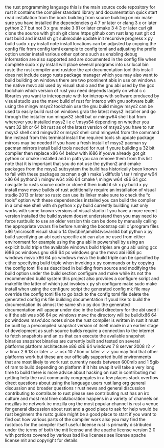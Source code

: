 the rust programming language this is the main source code repository for rust it contains the compiler standard library and documentation quick start read installation from the book building from source building on nix make sure you have installed the dependencies g 4 7 or later or clang 3 x or later python 2 7 but not 3 x gnu make 3 81 or later cmake 3 4 3 or later curl git clone the source with git sh git clone https github com rust lang rust git cd rust build and install sh git submodule update init recursive progress x py build sudo x py install note install locations can be adjusted by copying the config file from config toml example to config toml and adjusting the prefix option under install various other options such as enabling debug information are also supported and are documented in the config file when complete sudo x py install will place several programs into usr local bin rustc the rust compiler and rustdoc the api documentation tool this install does not include cargo rusts package manager which you may also want to build building on windows there are two prominent abis in use on windows the native msvc abi used by visual studio and the gnu abi used by the gcc toolchain which version of rust you need depends largely on what c c libraries you want to interoperate with for interop with software produced by visual studio use the msvc build of rust for interop with gnu software built using the mingw msys2 toolchain use the gnu build mingw msys2 can be used to easily build rust on windows grab the latest msys2 installer and go through the installer run mingw32 shell bat or mingw64 shell bat from wherever you installed msys2 i e c \msys64 depending on whether you want 32 bit or 64 bit rust as of the latest version of msys2 you have to run msys2 shell cmd mingw32 or msys2 shell cmd mingw64 from the command line instead from this terminal install the required tools sh update package mirrors may be needed if you have a fresh install of msys2 pacman sy pacman mirrors install build tools needed for rust if youre building a 32 bit compiler then replace x86 64 below with i686 if youve already got git python or cmake installed and in path you can remove them from this list note that it is important that you do not use the python2 and cmake packages from the msys2 subsystem the build has historically been known to fail with these packages pacman s git \ make \ diffutils \ tar \ mingw w64 x86 64 python2 \ mingw w64 x86 64 cmake \ mingw w64 x86 64 gcc navigate to rusts source code or clone it then build it sh x py build x py install msvc msvc builds of rust additionally require an installation of visual studio 2013 or later so rustc can use its linker make sure to check the “c tools” option with these dependencies installed you can build the compiler in a cmd exe shell with sh python x py build currently building rust only works with some known versions of visual studio if you have a more recent version installed the build system doesnt understand then you may need to force rustbuild to use an older version this can be done by manually calling the appropriate vcvars file before running the bootstrap call c \program files x86 \microsoft visual studio 14 0\vc\bin\amd64\vcvars64 bat python x py build specifying an abi each specific abi can also be used from either environment for example using the gnu abi in powershell by using an explicit build triple the available windows build triples are gnu abi using gcc i686 pc windows gnu x86 64 pc windows gnu the msvc abi i686 pc windows msvc x86 64 pc windows msvc the build triple can be specified by either specifying build triple when invoking x py commands or by copying the config toml file as described in building from source and modifying the build option under the build section configure and make while its not the recommended build system this project also provides a configure script and makefile the latter of which just invokes x py sh configure make sudo make install when using the configure script the generated config mk file may override the config toml file to go back to the config toml file delete the generated config mk file building documentation if youd like to build the documentation its almost the same sh x py doc the generated documentation will appear under doc in the build directory for the abi used i e if the abi was x86 64 pc windows msvc the directory will be build\x86 64 pc windows msvc\doc notes since the rust compiler is written in rust it must be built by a precompiled snapshot version of itself made in an earlier stage of development as such source builds require a connection to the internet to fetch snapshots and an os that can execute the available snapshot binaries snapshot binaries are currently built and tested on several platforms platform architecture x86 x86 64 windows 7 8 server 2008 r2 ✓ ✓ linux 2 6 18 or later ✓ ✓ osx 10 7 lion or later ✓ ✓ you may find that other platforms work but these are our officially supported build environments that are most likely to work rust currently needs between 600mib and 1 5gib of ram to build depending on platform if it hits swap it will take a very long time to build there is more advice about hacking on rust in contributing md getting help the rust community congregates in a few places stack overflow direct questions about using the language users rust lang org general discussion and broader questions r rust news and general discussion contributing to contribute to rust please see contributing rust has an irc culture and most real time collaboration happens in a variety of channels on mozillas irc network irc mozilla org the most popular channel is rust a venue for general discussion about rust and a good place to ask for help would be rust beginners the rustc guide might be a good place to start if you want to find out how various parts of the compiler work also you may find the rustdocs for the compiler itself useful license rust is primarily distributed under the terms of both the mit license and the apache license version 2 0 with portions covered by various bsd like licenses see license apache license mit and copyright for details
